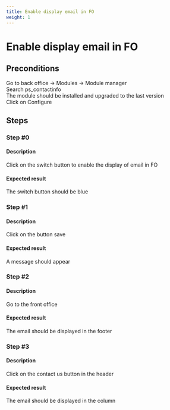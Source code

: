 ```yaml
---
title: Enable display email in FO
weight: 1
---
```


# Enable display email in FO

## Preconditions

Go to back office -> Modules -> Module manager<br />
Search ps_contactinfo<br />
The module should be installed and upgraded to the last version<br />
Click on Configure
## Steps
### Step #0
#### Description
Click on the switch button to enable the display of email in FO
#### Expected result
The switch button should be blue

### Step #1
#### Description
Click on the button save 
#### Expected result
A message should appear 
### Step #2
#### Description
Go to the front office 
#### Expected result
The email should be displayed in the footer
### Step #3
#### Description
Click on the contact us button in the header
#### Expected result
The email should be displayed in the column
